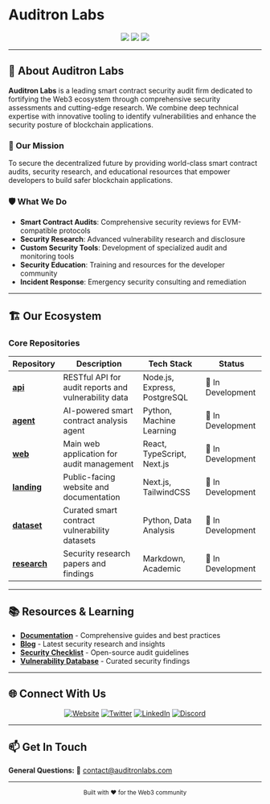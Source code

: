# Auditron Labs

<div align="center">
  <img src="https://img.shields.io/badge/Smart%20Contract-Security-blue?style=for-the-badge" />
  <img src="https://img.shields.io/badge/Blockchain-Audits-green?style=for-the-badge" />
  <img src="https://img.shields.io/badge/DeFi-Security-orange?style=for-the-badge" />
</div>

---

## 🔐 About Auditron Labs

**Auditron Labs** is a leading smart contract security audit firm dedicated to fortifying the Web3 ecosystem through comprehensive security assessments and cutting-edge research. We combine deep technical expertise with innovative tooling to identify vulnerabilities and enhance the security posture of blockchain applications.

### 🎯 Our Mission
To secure the decentralized future by providing world-class smart contract audits, security research, and educational resources that empower developers to build safer blockchain applications.

### 🛡️ What We Do
- **Smart Contract Audits**: Comprehensive security reviews for EVM-compatible protocols
- **Security Research**: Advanced vulnerability research and disclosure
- **Custom Security Tools**: Development of specialized audit and monitoring tools
- **Security Education**: Training and resources for the developer community
- **Incident Response**: Emergency security consulting and remediation

---

## 🏗️ Our Ecosystem

### Core Repositories

| Repository | Description | Tech Stack | Status |
|------------|-------------|------------|--------|
| **[api](https://github.com/AuditronLabs/api)** | RESTful API for audit reports and vulnerability data | Node.js, Express, PostgreSQL | 🚧 In Development |
| **[agent](https://github.com/AuditronLabs/agent)** | AI-powered smart contract analysis agent | Python, Machine Learning | 🚧 In Development |
| **[web](https://github.com/AuditronLabs/web)** | Main web application for audit management | React, TypeScript, Next.js | 🚧 In Development |
| **[landing](https://github.com/AuditronLabs/landing)** | Public-facing website and documentation | Next.js, TailwindCSS | 🚧 In Development |
| **[dataset](https://github.com/AuditronLabs/dataset)** | Curated smart contract vulnerability datasets | Python, Data Analysis | 🚧 In Development |
| **[research](https://github.com/AuditronLabs/research)** | Security research papers and findings | Markdown, Academic | 🚧 In Development |

---

## 📚 Resources & Learning

- **[Documentation](https://docs.auditronlabs.com)** - Comprehensive guides and best practices
- **[Blog](https://blog.auditronlabs.com)** - Latest security research and insights
- **[Security Checklist](https://checklist.auditronlabs.com)** - Open-source audit guidelines
- **[Vulnerability Database](https://vulndb.auditronlabs.com)** - Curated security findings

---

## 🌐 Connect With Us

<div align="center">

[![Website](https://img.shields.io/badge/Website-auditronlabs.com-blue?style=for-the-badge)](https://auditronlabs.com)
[![Twitter](https://img.shields.io/badge/Twitter-@AuditronLabs-1DA1F2?style=for-the-badge&logo=twitter)](https://twitter.com/)
[![LinkedIn](https://img.shields.io/badge/LinkedIn-AuditronLabs-0077B5?style=for-the-badge&logo=linkedin)](https://linkedin.com/company/)
[![Discord](https://img.shields.io/badge/Discord-Community-7289DA?style=for-the-badge&logo=discord)](https://discord.gg/)

</div>

---

## 📫 Get In Touch

**General Questions:** 💬 [contact@auditronlabs.com](mailto:contact@auditronlabs.com)

---

<div align="center">
  <sub>Built with ❤️ for the Web3 community</sub>
</div>
